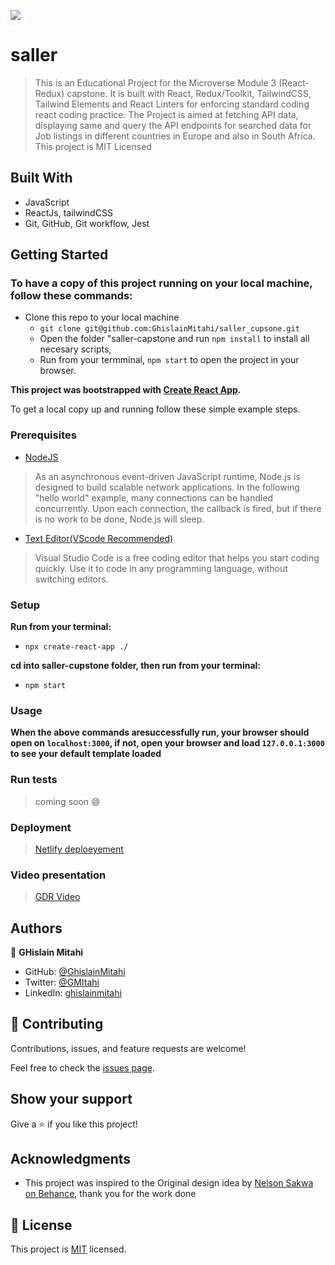 ![](https://img.shields.io/badge/Microverse-blueviolet)

# saller


> This is an Educational Project for the Microverse Module 3 (React-Redux) capstone. It is built with React, Redux/Toolkit, TailwindCSS, Tailwind Elements and React Linters for enforcing standard coding react coding practice. The Project is aimed at fetching API data, displaying same and query the API endpoints for searched data for Job listings in different countries in Europe and also in South Africa. This project is MIT Licensed


## Built With

- JavaScript
- ReactJs, tailwindCSS
- Git, GitHub, Git workflow, Jest

## Getting Started

### To have a copy of this project running on your local machine, follow these commands:

- Clone this repo to your local machine
  -  `git clone git@github.com:GhislainMitahi/saller_cupsone.git
`
  - Open the folder "saller-capstone
 and run `npm install` to install all necesary scripts,
  - Run from your termminal, `npm start` to open the project in your browser.

**This project was bootstrapped with [Create React App](https://github.com/facebook/create-react-app).**


To get a local copy up and running follow these simple example steps.

### Prerequisites

- [NodeJS](https://nodejs.org/en/docs/)

> As an asynchronous event-driven JavaScript runtime, Node.js is designed to build scalable network applications. In the following "hello world" example, many connections can be handled concurrently. Upon each connection, the callback is fired, but if there is no work to be done, Node.js will sleep.

- [Text Editor(VScode Recommended)](https://code.visualstudio.com/)

> Visual Studio Code is a free coding editor that helps you start coding quickly. Use it to code in any programming language, without switching editors.

### Setup

**Run from your terminal:**

- `npx create-react-app ./`

**cd into saller-cupstone folder, then run from your terminal:**

- `npm start`

### Usage

**When the above commands aresuccessfully run, your browser should open on `localhost:3000`, if not, open your browser and load `127.0.0.1:3000` to see your default template loaded**

### Run tests

> coming soon :smile:

### Deployment

> [Netlify deploeyement](https://sallercapstone.netlify.app/)

### Video presentation

> [GDR Video](https://drive.google.com/file/d/1oJxEXHWxheMXAQ09I034DUrJiyb6-qaR/view?usp=sharing)
## Authors

👤 **GHislain Mitahi**

- GitHub: [@GhislainMitahi](https://github.com/GhislainMitahi)
- Twitter: [@GMItahi](https://https://twitter.com/GMitahi)
- LinkedIn: [ghislainmitahi](https://linkedin.com/in/ghislain-mitahi/)


## 🤝 Contributing

Contributions, issues, and feature requests are welcome!

Feel free to check the [issues page](../../issues/).

## Show your support

Give a ⭐️ if you like this project!

## Acknowledgments

- This project was inspired to the Original design idea by [Nelson Sakwa on Behance](https://www.behance.net/sakwadesignstudio), thank you for the work done

## 📝 License

This project is [MIT](https://creativecommons.org/licenses/by-nc/4.0/) licensed.